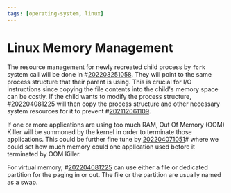 ```yaml
---
tags: [operating-system, linux]
---
```


# Linux Memory Management

The resource management for newly recreated child process by `fork` system call
will be done in #[202203251058](202203251058.md). They will point to the same process structure
that their parent is using. This is crucial for I/O instructions since copying
the file contents into the child's memory space can be costly. If the child
wants to modify the process structure, #[202204081225](202204081225.md) will then copy the
process structure and other necessary system resources for it to prevent
#[202112061109](202112061109.md).

If one or more applications are using too much RAM, Out Of Memory (OOM) Killer
will be summoned by the kernel in order to terminate those applications. This
could be further fine tune by [202204071051](202204071051.md)# where we could set how much
memory could one application used before it terminated by OOM Killer.

For virtual memory, #[202204081225](202204081225.md) can use either a file or dedicated partition for the
paging in or out. The file or the partition are usually named as a swap.
